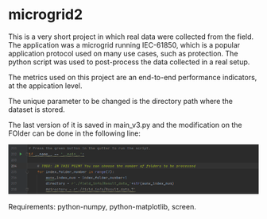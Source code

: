 # microgrid2

This is a very short project in which real data were collected from the field. The application was a microgrid running IEC-61850, which is a popular application protocol used on many use cases, such as protection.
The python script was used to post-process the data collected in a real setup. 

The metrics used on this project are an end-to-end performance indicators, at the appication level.

The unique parameter to be changed is the directory path where the dataset is stored.

The last version of it is saved in main_v3.py and the modification on the FOlder can be done in the following line:

![Image](./figures/code_reference.png)

Requirements:
python-numpy, python-matplotlib, screen.
